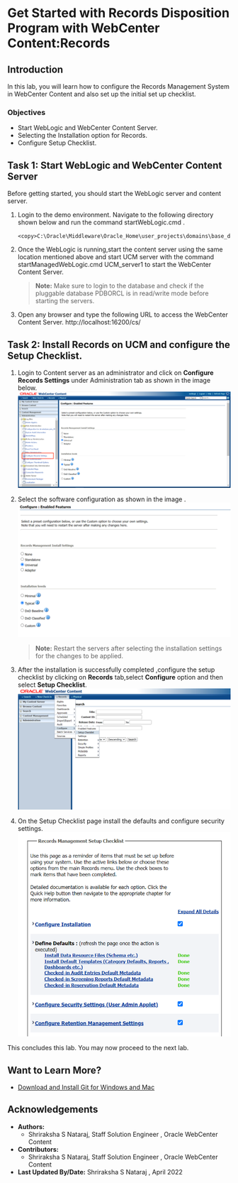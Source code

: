 #  Get Started with Records Disposition Program with WebCenter Content:Records 

## Introduction

In this lab, you will learn how to configure the Records Management System in WebCenter Content and also set up the initial set up checklist.

### Objectives
* Start WebLogic and WebCenter Content Server.
* Selecting the Installation option for Records.
* Configure Setup Checklist.


## Task 1: Start WebLogic and WebCenter Content Server

Before getting started, you should start the WebLogic server and content server.

1.  Login to the demo environment. Navigate to the following directory shown below and run the command startWebLogic.cmd .
       ```
    <copy>C:\Oracle\Middleware\Oracle_Home\user_projects\domains\base_domain\bin</copy>
    ```

2.  Once the WebLogic is running,start the content server using the same location mentioned above and start UCM server    with the command startManagedWebLogic.cmd UCM_server1 to start the WebCenter Content Server.
    > **Note:** Make sure to login to the database and check if the pluggable database PDBORCL is in read/write mode before starting the servers.

3. Open any browser and type the following URL to access the WebCenter Content Server.
   http://localhost:16200/cs/


## Task 2: Install Records on UCM and configure the Setup Checklist.


1. Login to Content server as an administrator and click on **Configure Records Settings** under Administration tab as shown in the image below.
    ![](./images/image.png " ")

2.  Select the software configuration as shown in the image . 
      ![](./images/image%20(1).png " ")
 
    > **Note:** Restart the servers after selecting the installation settings for the changes to be applied.
  

3. After the installation is successfully completed ,configure the setup checklist by clicking on **Records** tab,select **Configure** option and then select **Setup Checklist**.
     ![](./images/Screenshot%20(3).png " ")

4. On the Setup Checklist page install the defaults and configure security settings.
     ![](./images/image%20(3).png " ") 


This concludes this lab. You may now proceed to the next lab.

## Want to Learn More?

<!-- * [Setting Up Environment](https://otube.oracle.com/media/Setting+Up+GitHub/0_93stcjpb) -->
* [Download and Install Git for Windows and Mac](https://git-scm.com/download/win)
<!-- * [Using GitHub Desktop to merge, commit and make pull requests](https://otube.oracle.com/media/t/1_bxj0cfqf) -->

## Acknowledgements

* **Authors:**
    * Shriraksha S Nataraj, Staff Solution Engineer , Oracle WebCenter Content
* **Contributors:**
    * Shriraksha S Nataraj, Staff Solution Engineer , Oracle WebCenter Content
* **Last Updated By/Date:** Shriraksha S Nataraj , April 2022
